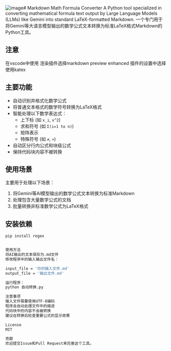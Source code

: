 ![image](https://github.com/user-attachments/assets/7773d4d5-1358-4325-a103-4912975ff04e)# Markdown Math Formula Converter
A Python tool specialized in converting mathematical formula text output by Large Language Models (LLMs) like Gemini into standard LaTeX-formatted Markdown.
一个专门用于将Gemini等大语言模型输出的数学公式文本转换为标准LaTeX格式Markdown的Python工具。

## 注意
在vscode中使用 渲染插件选择markdown preview enhanced 插件的设置中选择使用katex
## 主要功能

- 自动识别并格式化数学公式
- 将普通文本格式的数学符号转换为LaTeX格式
- 智能处理以下数学表达式：
  - 上下标 (如 `x_i`, `x^2`)
  - 求和符号 (如 `Σ(i=1 to n)`)
  - 矩阵表示
  - 特殊符号 (如 `≠`, `×`)
- 自动区分行内公式和块级公式
- 保持代码块内容不被转换

## 使用场景

主要用于处理以下场景：
1. 将Gemini等AI模型输出的数学公式文本转换为标准Markdown
2. 处理包含大量数学公式的文档
3. 批量转换非标准数学公式为LaTeX格式

## 安装依赖

```bash
pip install regex


使用方法
将AI输出的文本保存为.md文件
修改程序中的输入输出文件名：

input_file = '你的输入文件.md'
output_file = '输出文件.md'

运行程序：
python 自动转换.py

注意事项
输入文件需要使用UTF-8编码
程序会自动处理文件中的缩进
代码块中的内容不会被转换
建议在转换后检查重要公式的显示效果

License
MIT

贡献
欢迎提交Issue和Pull Request来完善这个工具。
